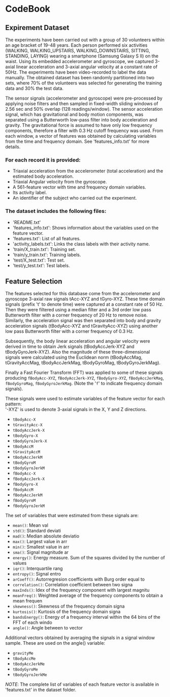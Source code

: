 # CodeBook

## Expirement Dataset

The experiments have been carried out with a group of 30 volunteers within an age bracket of 19-48 years. Each person performed six activities (WALKING, WALKING_UPSTAIRS, WALKING_DOWNSTAIRS, SITTING, STANDING, LAYING) wearing a smartphone (Samsung Galaxy S II) on the waist. Using its embedded accelerometer and gyroscope, we captured 3-axial linear acceleration and 3-axial angular velocity at a constant rate of 50Hz. The experiments have been video-recorded to label the data manually. The obtained dataset has been randomly partitioned into two sets, where 70% of the volunteers was selected for generating the training data and 30% the test data. 

The sensor signals (accelerometer and gyroscope) were pre-processed by applying noise filters and then sampled in fixed-width sliding windows of 2.56 sec and 50% overlap (128 readings/window). The sensor acceleration signal, which has gravitational and body motion components, was separated using a Butterworth low-pass filter into body acceleration and gravity. The gravitational force is assumed to have only low frequency components, therefore a filter with 0.3 Hz cutoff frequency was used. From each window, a vector of features was obtained by calculating variables from the time and frequency domain. See 'features_info.txt' for more details. 

### For each record it is provided:

- Triaxial acceleration from the accelerometer (total acceleration) and the estimated body acceleration.
- Triaxial Angular velocity from the gyroscope. 
- A 561-feature vector with time and frequency domain variables. 
- Its activity label. 
- An identifier of the subject who carried out the experiment.

### The dataset includes the following files:

- 'README.txt'
- 'features_info.txt': Shows information about the variables used on the feature vector.
- 'features.txt': List of all features.
- 'activity_labels.txt': Links the class labels with their activity name.
- 'train/X_train.txt': Training set.
- 'train/y_train.txt': Training labels.
- 'test/X_test.txt': Test set.
- 'test/y_test.txt': Test labels.

## Feature Selection 

The features selected for this database come from the accelerometer and gyroscope 3-axial raw signals tAcc-XYZ and tGyro-XYZ. These time domain signals (prefix 't' to denote time) were captured at a constant rate of 50 Hz. Then they were filtered using a median filter and a 3rd order low pass Butterworth filter with a corner frequency of 20 Hz to remove noise. Similarly, the acceleration signal was then separated into body and gravity acceleration signals (tBodyAcc-XYZ and tGravityAcc-XYZ) using another low pass Butterworth filter with a corner frequency of 0.3 Hz. 

Subsequently, the body linear acceleration and angular velocity were derived in time to obtain Jerk signals (tBodyAccJerk-XYZ and tBodyGyroJerk-XYZ). Also the magnitude of these three-dimensional signals were calculated using the Euclidean norm (tBodyAccMag, tGravityAccMag, tBodyAccJerkMag, tBodyGyroMag, tBodyGyroJerkMag). 

Finally a Fast Fourier Transform (FFT) was applied to some of these signals producing `fBodyAcc-XYZ`, `fBodyAccJerk-XYZ`, `fBodyGyro-XYZ`, `fBodyAccJerkMag`, `fBodyGyroMag`, `fBodyGyroJerkMag`. (Note the '`f`' to indicate frequency domain signals). 

These signals were used to estimate variables of the feature vector for each pattern:  
'-XYZ' is used to denote 3-axial signals in the X, Y and Z directions.

* `tBodyAcc-X`
* `tGravityAcc-X`
* `tBodyAccJerk-X`
* `tBodyGyro-X`
* `tBodyGyroJerk-X`
* `tBodyAccM`
* `tGravityAccM`
* `tBodyAccJerkM`
* `tBodyGyroM`
* `tBodyGyroJerkM`
* `fBodyAcc-X`
* `fBodyAccJerk-X`
* `fBodyGyro-X`
* `fBodyAccM`
* `fBodyAccJerkM`
* `fBodyGyroM`
* `fBodyGyroJerkM`

The set of variables that were estimated from these signals are: 

* `mean()`:         Mean val
* `std()`:          Standard deviati
* `mad()`:          Median absolute deviatio
* `max()`:          Largest value in arr
* `min()`:          Smallest value in arr
* `sma()`:          Signal magnitude ar
* `energy()`:       Energy measure. Sum of the squares divided by the number of values
* `iqr()`:          Interquartile rang
* `entropy()`:      Signal entro
* `arCoeff()`:      Autorregresion coefficients with Burg order equal to
* `correlation()`:  Correlation coefficient between two signa
* `maxInds()`:      Idex of the frequency component with largest magnitu
* `meanFreq()`:     Weighted average of the frequency components to obtain a mean frequen
* `skewness()`:     Skewness of the frequency domain signa
* `kurtosis()`:     Kurtosis of the frequency domain signa
* `bandsEnergy()`:  Energy of a frequency interval within the 64 bins of the FFT of each windo
* `angle()`:        Angle between to vector

Additional vectors obtained by averaging the signals in a signal window sample. These are used on the angle() variable:

* `gravityMe`
* `tBodyAccMe`
* `tBodyAccJerkMe`
* `tBodyGyroMe`
* `tBodyGyroJerkMe`


*NOTE*: The complete list of variables of each feature vector is available in 'features.txt' in the dataset folder.

